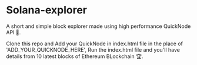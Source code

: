 # Solana-explorer
A short and simple block explorer made using high performance QuickNode API :wind_chime:. 

Clone this repo and Add your QuickNode in index.html file in the place of 'ADD_YOUR_QUICKNODE_HERE', Run the index.html file and you'll have details from 10 latest blocks of Ethereum BLockchain :trophy:.
